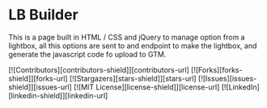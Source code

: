 
# LB Builder

This is a page built in HTML / CSS and jQuery to manage option from a lightbox, all this options are sent to and endpoint to make the lightbox, and generate the javascript code fo upload to GTM.
<a name="readme-top"></a>

[![Contributors][contributors-shield]][contributors-url]
[![Forks][forks-shield]][forks-url]
[![Stargazers][stars-shield]][stars-url]
[![Issues][issues-shield]][issues-url]
[![MIT License][license-shield]][license-url]
[![LinkedIn][linkedin-shield]][linkedin-url]
